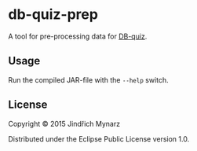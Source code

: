 # db-quiz-prep

A tool for pre-processing data for [DB-quiz](https://github.com/jindrichmynarz/db-quiz).

## Usage

Run the compiled JAR-file with the `--help` switch.

## License

Copyright © 2015 Jindřich Mynarz

Distributed under the Eclipse Public License version 1.0.
